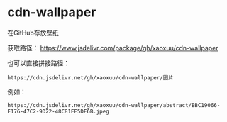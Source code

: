 # cdn-wallpaper
在GitHub存放壁纸

获取路径： https://www.jsdelivr.com/package/gh/xaoxuu/cdn-wallpaper

也可以直接拼接路径：

```
https://cdn.jsdelivr.net/gh/xaoxuu/cdn-wallpaper/图片
```

例如：

```
https://cdn.jsdelivr.net/gh/xaoxuu/cdn-wallpaper/abstract/BBC19066-E176-47C2-9D22-48C81EE5DF6B.jpeg
```

